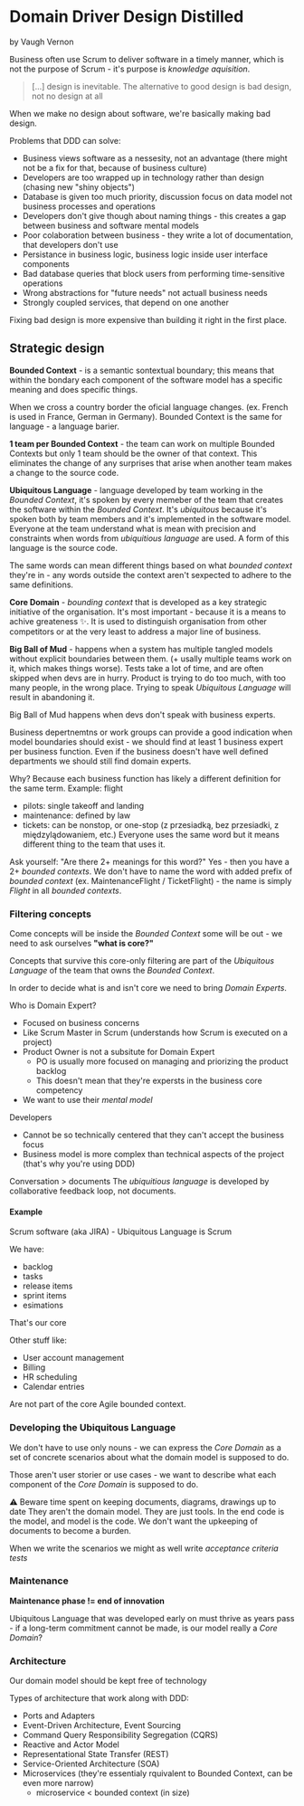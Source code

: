 # Domain Driver Design Distilled

by Vaugh Vernon

Business often use Scrum to deliver software in a timely manner, which is not the purpose of Scrum - it's purpose is *knowledge aquisition*.

> [...] design is inevitable. The alternative to good design is bad design, not no design at all

When we make no design about software, we're basically making bad design.

Problems that DDD can solve:
- Business views software as a nessesity, not an advantage (there might not be a fix for that, because of business culture)
- Developers are too wrapped up in technology rather than design (chasing new "shiny objects")
- Database is given too much priority, discussion focus on data model not business processes and operations
- Developers don't give though about naming things - this creates a gap between business and software mental models
- Poor colaboration between business - they write a lot of documentation, that developers don't use
- Persistance in business logic, business logic inside user interface components
- Bad database queries that block users from performing time-sensitive operations
- Wrong abstractions for "future needs" not actuall business needs
- Strongly coupled services, that depend on one another

Fixing bad design is more expensive than building it right in the first place.

## Strategic design

**Bounded Context** - is a semantic sontextual boundary; this means that within the bondary each component of the software model has a specific meaning and does specific things.

When we cross a country border the oficial language changes. (ex. French is used in France, German in Germany). Bounded Context is the same for language - a language barier.

**1 team per Bounded Context** - the team can work on multiple Bounded Contexts but only 1 team should be the owner of that context. This eliminates the change of any surprises that arise when another team makes a change to the source code.

**Ubiquitous Language** - language developed by team working in the *Bounded Context*, it's spoken by every memeber of the team that creates the software within the *Bounded Context*. It's *ubiquitous* because it's spoken both by team members and it's implemented in the software model. Everyone at the team understand what is mean with precision and constraints when words from *ubiquitious language* are used. A form of this language is the source code.

The same words can mean different things based on what *bounded context* they're in - any words outside the context aren't sexpected to adhere to the same definitions.

**Core Domain** - *bounding context* that is developed as a key strategic initiative of the organisation. It's most important - because it is a means to achive greateness ✨. It is used to distinguish organisation from other competitors or at the very least to address a major line of business.

**Big Ball of Mud** - happens when a system has multiple tangled models without explicit boundaries between them. (+ usally multiple teams work on it, which makes things worse). Tests take a lot of time, and are often skipped when devs are in hurry. Product is trying to do too much, with too many people, in the wrong place. Trying to speak *Ubiquitous Language* will result in abandoning it.

Big Ball of Mud happens when devs don't speak with business experts.

Business depertnemtns or work groups can provide a good indication when model boundaries should exist - we should find at least 1 business expert per business function. Even if the business doesn't have well defined departments we should still find domain experts.

Why? Because each business function has likely a different definition for the same term.
Example: flight
  - pilots: single takeoff and landing
  - maintenance: defined by law
  - tickets: can be nonstop, or one-stop (z przesiadką, bez przesiadki, z międzylądowaniem, etc.)
Everyone uses the same word but it means different thing to the team that uses it.

Ask yourself: "Are there 2+ meanings for this word?" Yes - then you have a 2+ *bounded contexts*.
We don't have to name the word with added prefix of *bounded context* (ex. MaintenanceFlight / TicketFlight) - the name is simply *Flight* in all *bounded contexts*.

### Filtering concepts

Come concepts will be inside the *Bounded Context* some will be out - we need to ask ourselves **"what is core?"**

Concepts that survive this core-only filtering are part of the *Ubiquitous Language* of the team that owns the *Bounded Context*.

In order to decide what is and isn't core we need to bring *Domain Experts*.

Who is Domain Expert?
- Focused on business concerns
- Like Scrum Master in Scrum (understands how Scrum is executed on a project)
- Product Owner is not a subsitute for Domain Expert
  - PO is usually more focused on managing and priorizing the product backlog
  - This doesn't mean that they're expersts in the business core competency
- We want to use their *mental model*

Developers
- Cannot be so technically centered that they can't accept the business focus
- Business model is more complex than technical aspects of the project (that's why you're using DDD)

Conversation > documents
The *ubiquitious language* is developed by collaborative feedback loop, not documents.

#### Example

Scrum software (aka JIRA) - Ubiquitous Language is Scrum

We have:
- backlog
- tasks
- release items
- sprint items
- esimations

That's our core

Other stuff like:
- User account management
- Billing
- HR scheduling
- Calendar entries

Are not part of the core Agile bounded context.

### Developing the Ubiquitous Language

We don't have to use only nouns - we can express the *Core Domain* as a set of concrete scenarios about what the domain model is supposed to do.

Those aren't user storier or use cases - we want to describe what each component of the *Core Domain* is supposed to do.

⚠️ Beware time spent on keeping documents, diagrams, drawings up to date
They aren't the domain model. They are just tools. In the end code is the model, and model is the code. We don't want the upkeeping of documents to become a burden.

When we write the scenarios we might as well write *acceptance criteria tests*

### Maintenance

**Maintenance phase != end of innovation**

Ubiquitous Language that was developed early on must thrive as years pass - if a long-term commitment cannot be made, is our model really a *Core Domain*?

### Architecture

Our domain model should be kept free of technology

Types of architecture that work along with DDD:
- Ports and Adapters
- Event-Driven Architecture, Event Sourcing
- Command Query Responsibility Segregation (CQRS)
- Reactive and Actor Model
- Representational State Transfer (REST)
- Service-Oriented Architecture (SOA)
- Microservices (they're essentialy rquivalent to Bounded Context, can be even more narrow)
  - microservice < bounded context (in size)

